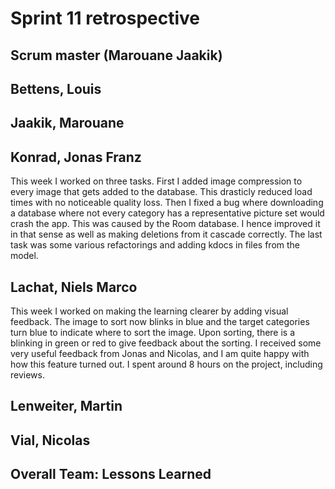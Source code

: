 # Sprint 11 retrospective

## Scrum master (Marouane Jaakik)

## Bettens, Louis

## Jaakik, Marouane

## Konrad, Jonas Franz
This week I worked on three tasks. First I added image compression to every image that gets added to the database. This drasticly reduced load times with no noticeable quality loss.
Then I fixed a bug where downloading a database where not every category has a representative picture set would crash the app. This was caused by the Room database. I hence improved it in that sense as well as making deletions from it cascade correctly. The last task was some various refactorings and adding kdocs in files from the model.

## Lachat, Niels Marco
This week I worked on making the learning clearer by adding visual feedback. The image to sort now blinks in blue and the target categories turn blue to indicate where to sort the image. Upon sorting, there is a blinking in green or red to give feedback about the sorting. I received some very useful feedback from Jonas and Nicolas, and I am quite happy with how this feature turned out. I spent around 8 hours on the project, including reviews.

## Lenweiter, Martin

## Vial, Nicolas

## Overall Team: Lessons Learned
